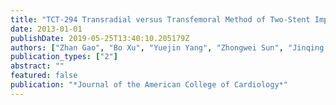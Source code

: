 ```yaml
---
title: "TCT-294 Transradial versus Transfemoral Method of Two-Stent Implantation for True Bifurcation Lesions: Comparison of Immediate and Long-Term Outcomes"
date: 2013-01-01
publishDate: 2019-05-25T13:40:10.205179Z
authors: ["Zhan Gao", "Bo Xu", "Yuejin Yang", "Zhongwei Sun", "Jinqing Yuan", "Jue Chen", "Shubin Qiao", "Yongjian Wu", "Hongbing Yan", "Yelin Zhao", "Thomas McAndrew", " others"]
publication_types: ["2"]
abstract: ""
featured: false
publication: "*Journal of the American College of Cardiology*"
---
```


